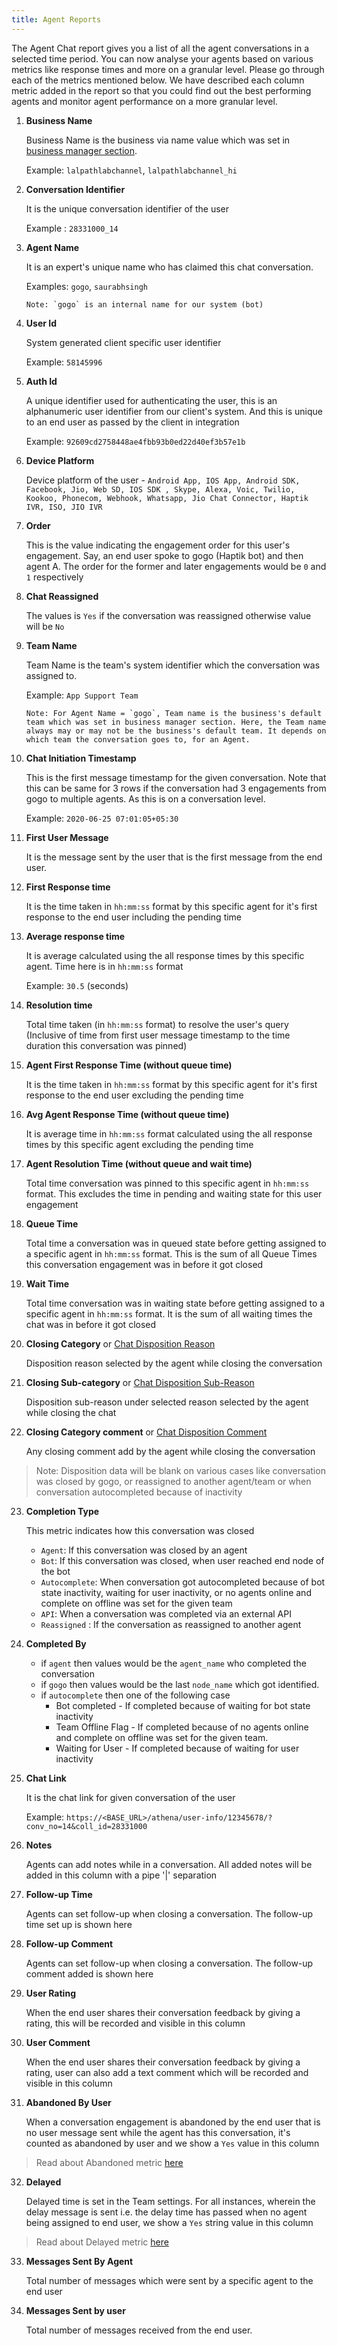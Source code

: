 ```yaml
---
title: Agent Reports
---
```


The Agent Chat report gives you a list of all the agent conversations in a selected time period. You can now analyse your agents based on various metrics like response times and more on a granular level. Please go through each of the metrics mentioned below. We have described each column metric added in the report so that you could find out the best performing agents and monitor agent performance on a more granular level.

1. **Business Name**

    Business Name is the business via name value which was set in [business manager section](https://docs.haptik.ai/bot-builder/basic/business#section-1-general-settings).
    
    Example: `lalpathlabchannel`, `lalpathlabchannel_hi`
    
2. **Conversation Identifier**

    It is the unique conversation identifier of the user

    Example : `28331000_14`
    
3. **Agent Name**

    It is an expert's unique name who has claimed this chat conversation.

    Examples: `gogo`, `saurabhsingh`

    ```
    Note: `gogo` is an internal name for our system (bot)
    ```
4. **User Id**

    System generated client specific user identifier

    Example: `58145996`
    
5. **Auth Id**

    A unique identifier used for authenticating the user, this is an alphanumeric user identifier from our client's system. And this is unique to an end user as passed by the client in integration

    Example: `92609cd2758448ae4fbb93b0ed22d40ef3b57e1b`

6. **Device Platform**

    Device platform of the user - `Android App, IOS App, Android SDK, Facebook, Jio, Web SD, IOS SDK , Skype, Alexa, Voic, Twilio, Kookoo, Phonecom, Webhook, Whatsapp, Jio Chat Connector, Haptik IVR, ISO, JIO IVR `
    
7. **Order**

    This is the value indicating the engagement order for this user's engagement. Say, an end user spoke to gogo (Haptik bot) and then agent A. The order for the former and later engagements would be `0` and `1` respectively
    
8. **Chat Reassigned**

    The values is `Yes` if the conversation was reassigned otherwise value will be `No`
    
9. **Team Name**

    Team Name is the team's system identifier which the conversation was assigned to.
    
    Example: `App Support Team`

    ```
    Note: For Agent Name = `gogo`, Team name is the business's default team which was set in business manager section. Here, the Team name always may or may not be the business's default team. It depends on which team the conversation goes to, for an Agent.
    ```

10. **Chat Initiation Timestamp**

    This is the first message timestamp for the given conversation. Note that this can be same for 3 rows if the conversation had 3 engagements from gogo to multiple agents. As this is on a conversation level. 
    
    Example: `2020-06-25 07:01:05+05:30`
    
11. **First User Message**

    It is the message sent by the user that is the first message from the end user.

12. **First Response time**

    It is the time taken in `hh:mm:ss` format by this specific agent for it's first response to the end user including the pending time

13. **Average response time**

    It is average calculated using the all response times by this specific agent. Time here is in `hh:mm:ss` format

    Example: `30.5` (seconds)
    
14. **Resolution time**

    Total time taken (in `hh:mm:ss` format) to resolve the user's query (Inclusive of time from first user message timestamp to the time duration this conversation was pinned)

15. **Agent First Response Time (without queue time)**

    It is the time taken in `hh:mm:ss` format by this specific agent for it's first response to the end user excluding the pending time 

16. **Avg Agent Response Time (without queue time)**

    It is average time in `hh:mm:ss` format calculated using the all response times by this specific agent excluding the pending time

17. **Agent Resolution Time (without queue and wait time)**

    Total time conversation was pinned to this specific agent in `hh:mm:ss` format. This excludes the time in pending and waiting state for this user engagement

18. **Queue Time**

    Total time a conversation was in queued state before getting assigned to a specific agent in `hh:mm:ss` format. This is the sum of all Queue Times this conversation engagement was in before it got closed

19. **Wait Time**

    Total time conversation was in waiting state before getting assigned to a specific agent in `hh:mm:ss` format. It is the sum of all waiting times the chat was in before it got closed

20. **Closing Category** or [Chat Disposition Reason](https://docs.haptik.ai/agent-chat/claiming-and-closing#chat-disposition)

    Disposition reason selected by the agent while closing the conversation

  
21. **Closing Sub-category** or [Chat Disposition Sub-Reason](https://docs.haptik.ai/agent-chat/claiming-and-closing#chat-disposition)

    Disposition sub-reason under selected reason selected by the agent while closing the chat
    
22. **Closing Category comment** or [Chat Disposition Comment](https://docs.haptik.ai/agent-chat/claiming-and-closing#chat-disposition)

    Any closing comment add by the agent while closing the conversation
 
 >    Note: Disposition data will be blank on various cases like conversation was closed by gogo, or reassigned to another agent/team or when conversation autocompleted because of inactivity
 
23. **Completion Type**

    This metric indicates how this conversation was closed

    - `Agent`: If this conversation was closed by an agent
    - `Bot`:  If this conversation was closed, when user reached end node of the bot
    - `Autocomplete`: When conversation got autocompleted because of bot state inactivity, waiting for user inactivity, or no agents online and complete on offline was set for the given team
    - `API`: When a conversation was completed via an external API
    - `Reassigned` : If the conversation as reassigned to another agent
    
24. **Completed By**

    - if `agent` then values would be the `agent_name` who completed the conversation
    - if `gogo` then values would be the last `node_name` which got identified.
    - if `autocomplete` then one of the following case
        - Bot completed - If completed because of waiting for bot state inactivity
        - Team Offline Flag - If completed because of no agents online and complete on offline was set for the given team.
        - Waiting for User - If completed because of waiting for user inactivity

25. **Chat Link**

    It is the chat link for given conversation of the user
    
    Example: `https://<BASE_URL>/athena/user-info/12345678/?conv_no=14&coll_id=28331000`

26. **Notes**

    Agents can add notes while in a conversation. All added notes will be added in this column with a pipe '|' separation

27. **Follow-up Time**

    Agents can set follow-up when closing a conversation. The follow-up time set up is shown here

28. **Follow-up Comment**

    Agents can set follow-up when closing a conversation. The follow-up comment added is shown here

29. **User Rating**

    When the end user shares their conversation feedback by giving a rating, this will be recorded and visible in this column

30. **User Comment**

    When the end user shares their conversation feedback by giving a rating, user can also add a text comment which will be recorded and visible in this column

31. **Abandoned By User**

    When a conversation engagement is abandoned by the end user that is no user message sent while the agent has this conversation, it's counted as abandoned by user and we show a `Yes` value in this column
    
> Read about Abandoned metric [here](https://docs.haptik.ai/agent-chat/analytics#chat-stats)

32. **Delayed**

    Delayed time is set in the Team settings. For all instances, wherein the delay message is sent i.e. the delay time has passed when no agent being assigned to end user, we show a `Yes` string value in this column
    
> Read about Delayed metric [here](https://docs.haptik.ai/agent-chat/analytics#chat-stats)

33. **Messages Sent By Agent**

    Total number of messages which were sent by a specific agent to the end user
    
34. **Messages Sent by user**

    Total number of messages received from the end user.
